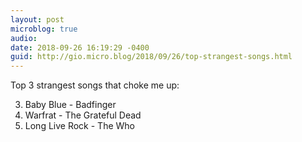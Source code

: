 ```yaml
---
layout: post
microblog: true
audio: 
date: 2018-09-26 16:19:29 -0400
guid: http://gio.micro.blog/2018/09/26/top-strangest-songs.html
---
```

Top 3 strangest songs that choke me up:

3. Baby Blue - Badfinger
2. Warfrat - The Grateful Dead
1. Long Live Rock - The Who
